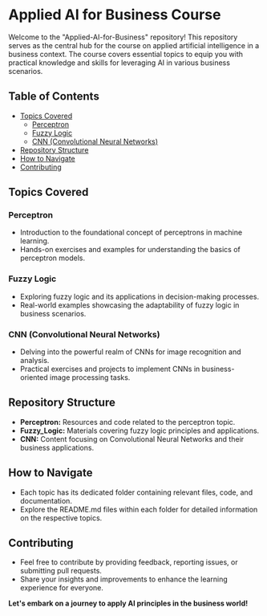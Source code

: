 # Applied AI for Business Course

Welcome to the "Applied-AI-for-Business" repository! This repository serves as the central hub for the course on applied artificial intelligence in a business context. The course covers essential topics to equip you with practical knowledge and skills for leveraging AI in various business scenarios.

## Table of Contents
- [Topics Covered](#topics-covered)
  - [Perceptron](#perceptron)
  - [Fuzzy Logic](#fuzzy-logic)
  - [CNN (Convolutional Neural Networks)](#cnn-convolutional-neural-networks)
- [Repository Structure](#repository-structure)
- [How to Navigate](#how-to-navigate)
- [Contributing](#contributing)

## Topics Covered

### Perceptron
- Introduction to the foundational concept of perceptrons in machine learning.
- Hands-on exercises and examples for understanding the basics of perceptron models.

### Fuzzy Logic
- Exploring fuzzy logic and its applications in decision-making processes.
- Real-world examples showcasing the adaptability of fuzzy logic in business scenarios.

### CNN (Convolutional Neural Networks)
- Delving into the powerful realm of CNNs for image recognition and analysis.
- Practical exercises and projects to implement CNNs in business-oriented image processing tasks.

## Repository Structure
- **Perceptron:** Resources and code related to the perceptron topic.
- **Fuzzy_Logic:** Materials covering fuzzy logic principles and applications.
- **CNN:** Content focusing on Convolutional Neural Networks and their business applications.

## How to Navigate
- Each topic has its dedicated folder containing relevant files, code, and documentation.
- Explore the README.md files within each folder for detailed information on the respective topics.

## Contributing
- Feel free to contribute by providing feedback, reporting issues, or submitting pull requests.
- Share your insights and improvements to enhance the learning experience for everyone.

**Let's embark on a journey to apply AI principles in the business world!**

